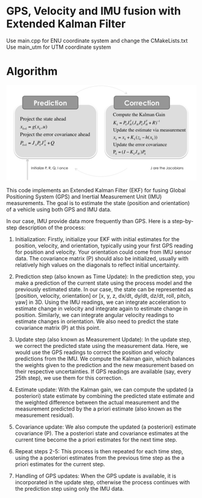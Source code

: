 # GPS, Velocity and IMU fusion with Extended Kalman Filter
Use main.cpp for ENU coordinate system and change the CMakeLists.txt
Use main_utm for UTM coordinate system
# Algorithm
![alt text](https://github.com/Janudis/EKF_GPS_IMU/blob/master/Extended-Kalman-Filter-Step.png)

This code implements an Extended Kalman Filter (EKF) for fusing Global Positioning System (GPS) and Inertial Measurement Unit (IMU) measurements. The goal is to estimate the state (position and orientation) of a vehicle using both GPS and IMU data.

In our case, IMU provide data more frequently than GPS. Here is a step-by-step description of the process:
1) Initialization: Firstly, initialize your EKF with initial estimates for the position, velocity, and orientation, typically using your first GPS reading for position and velocity. Your orientation could come from IMU sensor data. The covariance matrix (P) should also be initialized, usually with relatively high values on the diagonals to reflect initial uncertainty.
 
2) Prediction step (also known as Time Update): In the prediction step, you make a prediction of the current state using the process model and the previously estimated state. In our case, the state can be represented as [position, velocity, orientation] or [x, y, z, dx/dt, dy/dt, dz/dt, roll, pitch, yaw] in 3D. Using the IMU readings, we can integrate acceleration to estimate change in velocity and integrate again to estimate change in position. Similarly, we can integrate angular velocity readings to estimate changes in orientation. We also need to predict the state covariance matrix (P) at this point.
 
3) Update step (also known as Measurement Update): In the update step, we correct the predicted state using the measurement data. Here, we would use the GPS readings to correct the position and velocity predictions from the IMU. We compute the Kalman gain, which balances the weights given to the prediction and the new measurement based on their respective uncertainties. If GPS readings are available (say, every 25th step), we use them for this correction.
 
4) Estimate update: With the Kalman gain, we can compute the updated (a posteriori) state estimate by combining the predicted state estimate and the weighted difference between the actual measurement and the measurement predicted by the a priori estimate (also known as the measurement residual).
   
5) Covariance update: We also compute the updated (a posteriori) estimate covariance (P). The a posteriori state and covariance estimates at the current time become the a priori estimates for the next time step.

6) Repeat steps 2-5: This process is then repeated for each time step, using the a posteriori estimates from the previous time step as the a priori estimates for the current step.
   
7) Handling of GPS updates: When the GPS update is available, it is incorporated in the update step, otherwise the process continues with the prediction step using only the IMU data.


